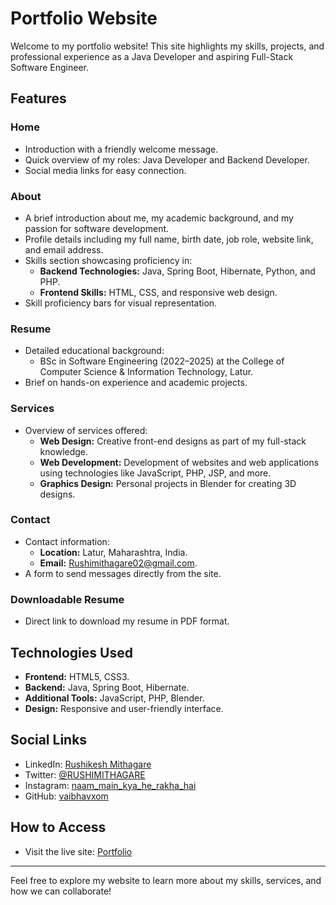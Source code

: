 # Portfolio Website

Welcome to my portfolio website! This site highlights my skills, projects, and professional experience as a Java Developer and aspiring Full-Stack Software Engineer.

## Features

### **Home**
- Introduction with a friendly welcome message.
- Quick overview of my roles: Java Developer and Backend Developer.
- Social media links for easy connection.

### **About**
- A brief introduction about me, my academic background, and my passion for software development.
- Profile details including my full name, birth date, job role, website link, and email address.
- Skills section showcasing proficiency in:
  - **Backend Technologies:** Java, Spring Boot, Hibernate, Python, and PHP.
  - **Frontend Skills:** HTML, CSS, and responsive web design.
- Skill proficiency bars for visual representation.

### **Resume**
- Detailed educational background:
  - BSc in Software Engineering (2022–2025) at the College of Computer Science & Information Technology, Latur.
- Brief on hands-on experience and academic projects.

### **Services**
- Overview of services offered:
  - **Web Design:** Creative front-end designs as part of my full-stack knowledge.
  - **Web Development:** Development of websites and web applications using technologies like JavaScript, PHP, JSP, and more.
  - **Graphics Design:** Personal projects in Blender for creating 3D designs.

### **Contact**
- Contact information:
  - **Location:** Latur, Maharashtra, India.
  - **Email:** Rushimithagare02@gmail.com.
- A form to send messages directly from the site.

### **Downloadable Resume**
- Direct link to download my resume in PDF format.

## Technologies Used
- **Frontend:** HTML5, CSS3.
- **Backend:** Java, Spring Boot, Hibernate.
- **Additional Tools:** JavaScript, PHP, Blender.
- **Design:** Responsive and user-friendly interface.

## Social Links
- LinkedIn: [Rushikesh Mithagare](https://www.linkedin.com/in/rushikesh-mithagare-639861178)
- Twitter: [@RUSHIMITHAGARE](https://x.com/RUSHIMITHAGARE?t=q971p2BaEh6E7whIIsiqQQ&s=08)
- Instagram: [naam_main_kya_he_rakha_hai](https://www.instagram.com/naam_main_kya_he_rakha_hai?igsh=MTluc2NtYTI0ZDE3Yg==)
- GitHub: [vaibhavxom](http://github.com/vaibhavxom)

## How to Access
- Visit the live site: [Portfolio](https://vaibhavxom.github.io/Portfolio/)

---

Feel free to explore my website to learn more about my skills, services, and how we can collaborate!
